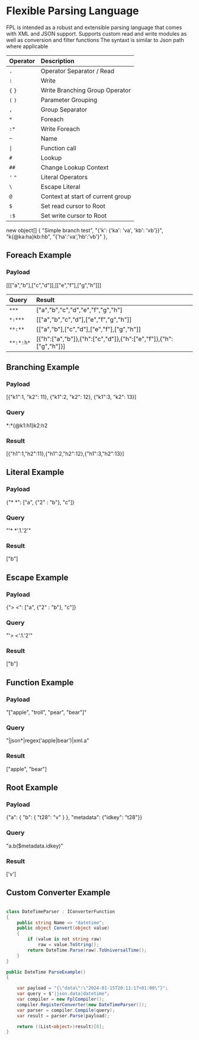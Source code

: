 

# Flexible Parsing Language

FPL is intended as a robust and extensible parsing language that comes with XML and JSON support.
Supports custom read and write modules as well as conversion and filter functions
The syntaxt is similar to Json path where applicable

| Operator | Description                            |
|:---------|:---------------------------------------|
| `.`      | Operator Separator / Read              |
| `:`      | Write                                  |
| `{` `}`  | Write Branching Group Operator         |
| `(` `)`  | Parameter Grouping                     |
| `,`      | Group Separator                        |
| `*`      | Foreach                                |
| `:*`     | Write Foreach                          | 
| `~`      | Name                                   |
| `\|`      | Function call                          | 
| `#`      | Lookup                                 |
| `##`     | Change Lookup Context                  |
| `'` `"`  | Literal Operators                      | 
| `\`      | Escape Literal                         |
| `@`      | Context at start of current group      |
| `$`      | Set read cursor to Root                |
| `:$`     | Set write cursor to Root               |



new object[] { "Simple branch test", "{'k': {'ka': 'va', 'kb': 'vb'}}", "k{@ka:ha}kb:hb", "{'ha':'va','hb':'vb'}" },



## Foreach Example
### Payload
[[["a","b"],["c","d"]],[["e","f"],["g","h"]]]

| Query     | Result                                     |
|:----------|:-------------------------------------------|
| `***`     | ["a","b","c","d","e","f","g","h"]          |
| `*:***`   | [["a","b","c","d"],["e","f","g","h"]]      |
| `**:**`   | [["a","b"],["c","d"],["e","f"],["g","h"]]  |
| `**:*:h*` | [{"h":["a","b"]},{"h":["c","d"]},{"h":["e","f"]},{"h":["g","h"]}]  |


## Branching Example


### Payload
[{"k1":1, "k2": 11}, {"k1":2, "k2": 12}, {"k1":3, "k2": 13}]

### Query
\*:\*{@k1:h1}k2:h2

### Result
[{"h1":1,"h2":11},{"h1":2,"h2":12},{"h1":3,"h2":13}]

## Literal Example

### Payload
{"* *": ["a", {"2" : "b"}, "c"]}

### Query
"'* *'.1.'2'"

### Result
["b"]

## Escape Example

### Payload
{"> <": ["a", {"2" : "b"}, "c"]}

### Query
"'> <'.1.'2'"

### Result
["b"]

## Function Example

### Payload
"[\"<a>apple</a>\", \"<a>troll</a>\", \"<a>pear</a>\", \"<a>bear</a>\"]"

### Query
"|json*|regex('apple|bear')|xml.a"

### Result
["apple", "bear"]


## Root Example

### Payload
{"a": { "b": { "t28": "v" } }, "metadata": {"idkey": "t28"}}

### Query
"a.b($metadata.idkey)"

### Result
['v']

## Custom Converter Example

```c#

class DateTimeParser : IConverterFunction
{
    public string Name => "datetime";
    public object Convert(object value)
    {
        if (value is not string raw)
            raw = value.ToString();
        return DateTime.Parse(raw).ToUniversalTime();
    }
}

public DateTime ParseExample()
{

    var payload = "{\"data\":\"2024-01-15T20:11:17+01:00\"}";
    var query = $"|json.data|datetime";
    var compiler = new FplCompiler();
    compiler.RegisterConverter(new DateTimeParser());
    var parser = compiler.Compile(query);
    var result = parser.Parse(payload);

    return ((List<object>)result)[0];
}
```
